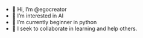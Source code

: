- 👋 Hi, I’m @egocreator
- 👀 I’m interested in AI 
- 🌱 I’m currently beginner in python
- 💞️ I seek to collaborate in learning and help others.


<!---
egocreator/egocreator is a ✨ special ✨ repository because its `README.md` (this file) appears on your GitHub profile.
You can click the Preview link to take a look at your changes.
--->
